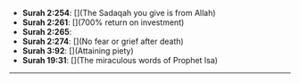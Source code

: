 * __Surah 2:254__: [](The Sadaqah you give is from Allah)
* __Surah 2:261__: [](700% return on investment)
* __Surah 2:265__: []()
* __Surah 2:274__: [](No fear or grief after death)
* __Surah 3:92__: [](Attaining piety)
* __Surah 19:31__: [](The miraculous words of Prophet Isa)

***
